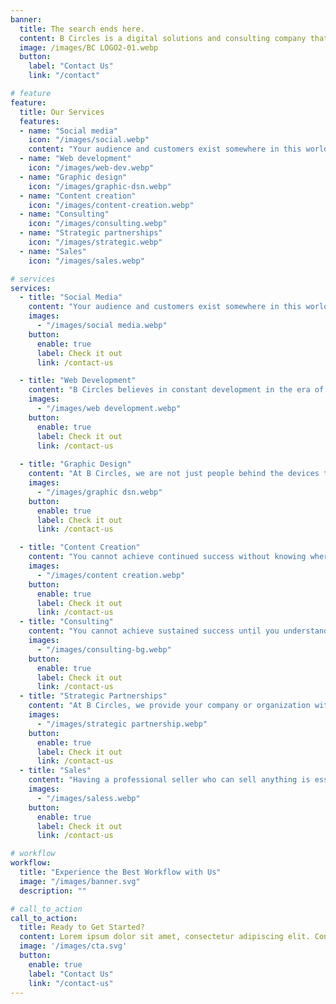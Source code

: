 ```yaml
---
banner:
  title: The search ends here.
  content: B Circles is a digital solutions and consulting company that helps businesses of all sizes increase their income. They offer customized strategies and goals for each client, as well as effective consulting, strategic partnerships, and sales services. B Circles is unique in that they provide a one-stop shop for all of a business's digital needs.
  image: /images/BC LOGO2-01.webp
  button:
    label: "Contact Us"
    link: "/contact"

# feature
feature: 
  title: Our Services
  features:
  - name: "Social media"
    icon: "/images/social.webp"
    content: "Your audience and customers exist somewhere in this world. Our mission is to help you reach them through a strong and professional team specialized in market research, competitor analysis, creating creative and effective content, launching advertising campaigns, analyzing data, dashboards, and more. We turn regular browsers into customers who are confident in what you offer."
  - name: "Web development"
    icon: "/images/web-dev.webp"
  - name: "Graphic design"
    icon: "/images/graphic-dsn.webp"
  - name: "Content creation"
    icon: "/images/content-creation.webp"
  - name: "Consulting"
    icon: "/images/consulting.webp"
  - name: "Strategic partnerships"
    icon: "/images/strategic.webp"
  - name: "Sales"
    icon: "/images/sales.webp"

# services
services:
  - title: "Social Media"
    content: "Your audience and customers exist somewhere in this world. Our mission is to help you reach them through a strong and professional team specialized in market research, competitor analysis, creating creative and effective content, launching advertising campaigns, analyzing data, dashboards, and more. We turn regular browsers into customers who are confident in what you offer."
    images:
      - "/images/social media.webp"
    button:
      enable: true
      label: Check it out
      link: /contact-us

  - title: "Web Development"
    content: "B Circles believes in constant development in the era of artificial intelligence and technological advancement. Through user experience and continuous analysis, development comes in a way that suits the work. Therefore, we are always with you. We design websites that are user-friendly and visually attractive, e-commerce shops, landing pages, and more. We not only create and develop websites and web applications but also help you with chatbots on social media, customized bots, LLMs employing tools like ChatGPT and BARD, etc."
    images: 
      - "/images/web development.webp"
    button:
      enable: true
      label: Check it out
      link: /contact-us
  
  - title: "Graphic Design"
    content: "At B Circles, we are not just people behind the devices that produce designs. We are artists who practice our work with love and creativity. We understand and master all the details to produce what suits every project. We deliver your idea to the highest levels to convey the message to customers. We design images, logos, videos, and web pages with full flexibility."
    images:
      - "/images/graphic dsn.webp"
    button:
      enable: true
      label: Check it out
      link: /contact-us

  - title: "Content Creation"
    content: "You cannot achieve continued success without knowing where you stand and what you can do with your available capabilities. Therefore, we develop your strategy, identify areas of strength, weakness, and existing opportunities, and then chart the path for you to reach your goals."
    images:
      - "/images/content creation.webp"
    button:
      enable: true
      label: Check it out
      link: /contact-us
  - title: "Consulting"
    content: "You cannot achieve sustained success until you understand where you stand and what you can do with your available capabilities. Therefore, we develop your strategy, identify your areas of strength, weakness, and opportunities, and then chart the path for you to reach your goals."
    images:
      - "/images/consulting-bg.webp"
    button:
      enable: true
      label: Check it out
      link: /contact-us
  - title: "Strategic Partnerships"
    content: "At B Circles, we provide your company or organization with the power it needs through partnerships with other companies. We deliver and provide you with all the necessary resources to achieve your goals more effectively. We establish clear agreements through documented contracts with all the terms of the agreement. Furthermore, we can manage it for you through a dedicated team."
    images:
      - "/images/strategic partnership.webp"
    button:
      enable: true
      label: Check it out
      link: /contact-us
  - title: "Sales"
    content: "Having a professional seller who can sell anything is essential. Such a seller is always distinguished by using different and more innovative strategies than the rest. Our team works using the latest strategies and plans to build a customer base that has confidence in your products and services, resulting in increased profits for the company."
    images:
      - "/images/saless.webp"
    button:
      enable: true
      label: Check it out
      link: /contact-us

# workflow
workflow: 
  title: "Experience the Best Workflow with Us"
  image: "/images/banner.svg"
  description: ""

# call_to_action
call_to_action:
  title: Ready to Get Started?
  content: Lorem ipsum dolor sit amet, consectetur adipiscing elit. Consequat tristique eget amet, tempus eu at consectetur.
  image: '/images/cta.svg'
  button:
    enable: true
    label: "Contact Us"
    link: "/contact-us"
---
```

